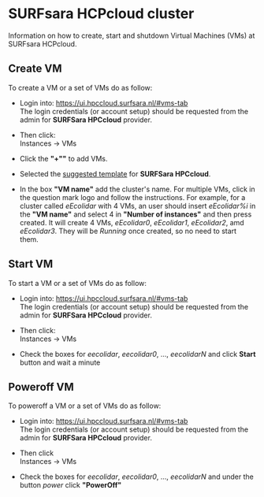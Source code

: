 # SURFsara HCPcloud cluster

Information on how to create, start and shutdown Virtual Machines (VMs) at SURFsara HCPcloud.

## Create VM
To create a VM or a set of VMs do as follow:
* Login into: https://ui.hpccloud.surfsara.nl/#vms-tab  
  The login credentials (or account setup) should be requested from the admin for **SURFSara HPCcloud** provider. 

* Then click:  
  Instances -> VMs

* Click the **"+""** to add VMs.

* Selected the [suggested template](https://github.com/eEcoLiDAR/infrastructure/blob/master/platform/README.md#virtual-machines) for **SURFSara HPCcloud**.

* In the box **"VM name"** add the cluster's name. For multiple VMs, click in the question mark logo and follow the instructions. For example, for a cluster called *eEcolidar* with 4 VMs, an user should insert *eEcolidar%i* in the **"VM name"** and select 4 in **"Number of instances"** and then press created. It will create 4 VMs, *eEcolidar0*, *eEcolidar1*, *eEcolidar2*, amd *eEcolidar3*. They will be *Running* once created, so no need to start them.


## Start VM
To start a VM or a set of VMs do as follow:
* Login into: https://ui.hpccloud.surfsara.nl/#vms-tab  
  The login credentials (or account setup) should be requested from the admin for **SURFSara HPCcloud** provider. 

* Then click:  
  Instances -> VMs

* Check the boxes for *eecolidar*, *eecolidar0*, ..., *eecolidarN* and click **Start** button and wait a minute

## Poweroff VM
To poweroff a VM or a set of VMs do as follow:
* Login into: https://ui.hpccloud.surfsara.nl/#vms-tab  
  The login credentials (or account setup) should be requested from the admin for **SURFSara HPCcloud** provider. 

* Then click  
  Instances -> VMs

* Check the boxes for *eecolidar*, *eecolidar0*, ..., *eecolidarN* and under the button *power* click **"PowerOff"**
